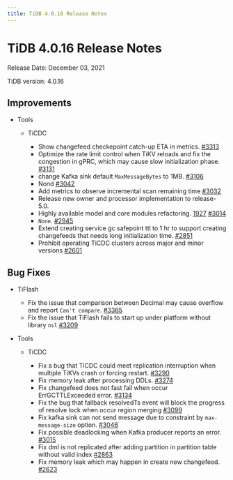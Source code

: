 ```yaml
---
title: TiDB 4.0.16 Release Notes
---
```


# TiDB 4.0.16 Release Notes

Release Date: December 03, 2021

TiDB version: 4.0.16

## Improvements

+ Tools

  + TiCDC

    + Show changefeed checkepoint catch-up ETA in metrics. [#3313](https://github.com/pingcap/ticdc/pull/3313)
    + Optimize the rate limit control when TiKV reloads and fix the congestion in gPRC, which may cause slow initialization phase. [#3131](https://github.com/pingcap/ticdc/pull/3131)
    + change Kafka sink default `MaxMessageBytes` to 1MB. [#3106](https://github.com/pingcap/ticdc/pull/3106)
    + Nond [#3042](https://github.com/pingcap/ticdc/pull/3042)
    + Add metrics to observe incremental scan remaining time [#3032](https://github.com/pingcap/ticdc/pull/3032)
    + Release new owner and processor implementation to release-5.0.
    + Highly available model and core modules refactoring. [1927](https://github.com/pingcap/ticdc/pull/1927) [#3014](https://github.com/pingcap/ticdc/pull/3014)
    + `None`. [#2945](https://github.com/pingcap/ticdc/pull/2945)
    + Extend creating service gc safepoint ttl to 1 hr to support creating changefeeds that needs long initialization time. [#2851](https://github.com/pingcap/ticdc/pull/2851)
    + Prohibit operating TiCDC clusters across major and minor versions [#2601](https://github.com/pingcap/ticdc/pull/2601)

## Bug Fixes

+ TiFlash

  + Fix the issue that comparison between Decimal may cause overflow and report `Can't compare`. [#3365](https://github.com/pingcap/tics/pull/3365)
  + Fix the issue that TiFlash fails to start up under platform without library `nsl` [#3209](https://github.com/pingcap/tics/pull/3209)

+ Tools

  + TiCDC

    + Fix a bug that TiCDC could meet replication interruption when multiple TiKVs crash or forcing restart. [#3290](https://github.com/pingcap/ticdc/pull/3290)
    + Fix memory leak after processing DDLs. [#3274](https://github.com/pingcap/ticdc/pull/3274)
    + Fix changefeed does not fast fail when occur ErrGCTTLExceeded error. [#3134](https://github.com/pingcap/ticdc/pull/3134)
    + Fix the bug that fallback resolvedTs event  will block the progress of resolve lock when occur region merging [#3099](https://github.com/pingcap/ticdc/pull/3099)
    + Fix kafka sink can not send message due to constraint by `max-message-size` option. [#3046](https://github.com/pingcap/ticdc/pull/3046)
    + Fix possible deadlocking when Kafka producer reports an error. [#3015](https://github.com/pingcap/ticdc/pull/3015)
    + Fix dml is not replicated after adding partition in partition table without valid index [#2863](https://github.com/pingcap/ticdc/pull/2863)
    + Fix memory leak which may happen in create new changefeed. [#2623](https://github.com/pingcap/ticdc/pull/2623)